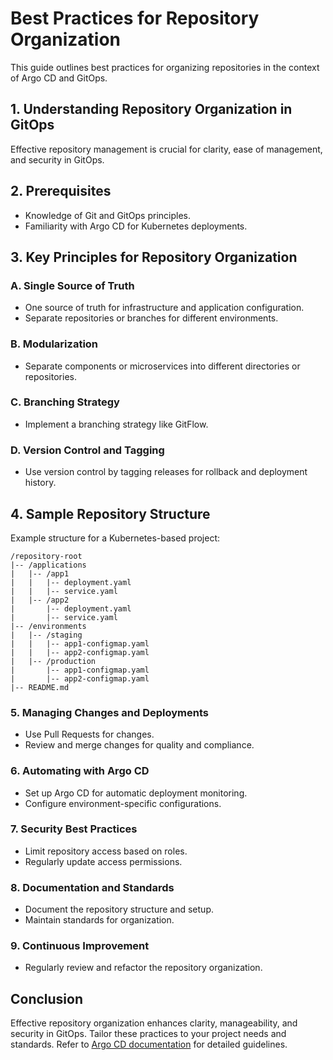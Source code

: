 
# Best Practices for Repository Organization

This guide outlines best practices for organizing repositories in the context of Argo CD and GitOps.

## 1. Understanding Repository Organization in GitOps
Effective repository management is crucial for clarity, ease of management, and security in GitOps.

## 2. Prerequisites
- Knowledge of Git and GitOps principles.
- Familiarity with Argo CD for Kubernetes deployments.

## 3. Key Principles for Repository Organization

### A. Single Source of Truth
- One source of truth for infrastructure and application configuration.
- Separate repositories or branches for different environments.

### B. Modularization
- Separate components or microservices into different directories or repositories.

### C. Branching Strategy
- Implement a branching strategy like GitFlow.

### D. Version Control and Tagging
- Use version control by tagging releases for rollback and deployment history.

## 4. Sample Repository Structure
Example structure for a Kubernetes-based project:

```
/repository-root
|-- /applications
|   |-- /app1
|   |   |-- deployment.yaml
|   |   |-- service.yaml
|   |-- /app2
|       |-- deployment.yaml
|       |-- service.yaml
|-- /environments
|   |-- /staging
|   |   |-- app1-configmap.yaml
|   |   |-- app2-configmap.yaml
|   |-- /production
|       |-- app1-configmap.yaml
|       |-- app2-configmap.yaml
|-- README.md
```

### 5. Managing Changes and Deployments
- Use Pull Requests for changes.
- Review and merge changes for quality and compliance.

### 6. Automating with Argo CD
- Set up Argo CD for automatic deployment monitoring.
- Configure environment-specific configurations.

### 7. Security Best Practices
- Limit repository access based on roles.
- Regularly update access permissions.

### 8. Documentation and Standards
- Document the repository structure and setup.
- Maintain standards for organization.

### 9. Continuous Improvement
- Regularly review and refactor the repository organization.

## Conclusion
Effective repository organization enhances clarity, manageability, and security in GitOps. Tailor these practices to your project needs and standards. Refer to [Argo CD documentation](https://argo-cd.readthedocs.io/en/stable/) for detailed guidelines.

